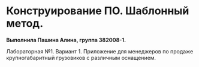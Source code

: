 # Конструирование ПО. Шаблонный метод.  
<b>Выполнила Пашина Алина, группа 382008-1.</b>

Лабораторная №1. Вариант 1.
Приложение для менеджеров по продаже крупногабаритный грузовиков с различным оснащением.

